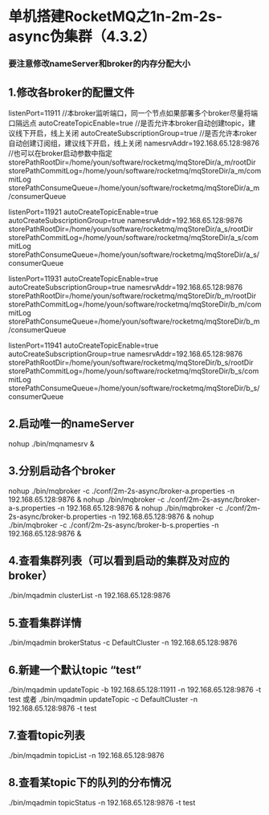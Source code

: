 # 单机搭建RocketMQ之1n-2m-2s-async伪集群（4.3.2）
### 要注意修改nameServer和broker的内存分配大小
## 1.修改各broker的配置文件
listenPort=11911  //本broker监听端口，同一个节点如果部署多个broker尽量将端口隔远点
autoCreateTopicEnable=true  //是否允许本broker自动创建topic，建议线下开启，线上关闭
autoCreateSubscriptionGroup=true  //是否允许本roker自动创建订阅组，建议线下开启，线上关闭
namesrvAddr=192.168.65.128:9876  //也可以在broker启动参数中指定
storePathRootDir=/home/youn/software/rocketmq/mqStoreDir/a_m/rootDir
storePathCommitLog=/home/youn/software/rocketmq/mqStoreDir/a_m/commitLog
storePathConsumeQueue=/home/youn/software/rocketmq/mqStoreDir/a_m/consumerQueue

listenPort=11921
autoCreateTopicEnable=true
autoCreateSubscriptionGroup=true
namesrvAddr=192.168.65.128:9876
storePathRootDir=/home/youn/software/rocketmq/mqStoreDir/a_s/rootDir
storePathCommitLog=/home/youn/software/rocketmq/mqStoreDir/a_s/commitLog
storePathConsumeQueue=/home/youn/software/rocketmq/mqStoreDir/a_s/consumerQueue

listenPort=11931
autoCreateTopicEnable=true
autoCreateSubscriptionGroup=true
namesrvAddr=192.168.65.128:9876
storePathRootDir=/home/youn/software/rocketmq/mqStoreDir/b_m/rootDir
storePathCommitLog=/home/youn/software/rocketmq/mqStoreDir/b_m/commitLog
storePathConsumeQueue=/home/youn/software/rocketmq/mqStoreDir/b_m/consumerQueue

listenPort=11941
autoCreateTopicEnable=true
autoCreateSubscriptionGroup=true
namesrvAddr=192.168.65.128:9876
storePathRootDir=/home/youn/software/rocketmq/mqStoreDir/b_s/rootDir
storePathCommitLog=/home/youn/software/rocketmq/mqStoreDir/b_s/commitLog
storePathConsumeQueue=/home/youn/software/rocketmq/mqStoreDir/b_s/consumerQueue

## 2.启动唯一的nameServer
nohup ./bin/mqnamesrv &

## 3.分别启动各个broker
nohup ./bin/mqbroker -c ./conf/2m-2s-async/broker-a.properties -n 192.168.65.128:9876 &
nohup ./bin/mqbroker -c ./conf/2m-2s-async/broker-a-s.properties -n 192.168.65.128:9876 &
nohup ./bin/mqbroker -c ./conf/2m-2s-async/broker-b.properties -n 192.168.65.128:9876 &
nohup ./bin/mqbroker -c ./conf/2m-2s-async/broker-b-s.properties -n 192.168.65.128:9876 &

## 4.查看集群列表（可以看到启动的集群及对应的broker）
./bin/mqadmin clusterList -n 192.168.65.128:9876

## 5.查看集群详情 
./bin/mqadmin brokerStatus -c DefaultCluster -n 192.168.65.128:9876

## 6.新建一个默认topic “test”
./bin/mqadmin updateTopic -b 192.168.65.128:11911 -n 192.168.65.128:9876 -t test
或者 ./bin/mqadmin updateTopic -c DefaultCluster -n 192.168.65.128:9876 -t test

## 7.查看topic列表
./bin/mqadmin topicList -n 192.168.65.128:9876

## 8.查看某topic下的队列的分布情况
./bin/mqadmin topicStatus -n 192.168.65.128:9876 -t test